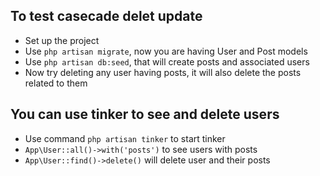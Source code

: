 ## To test casecade delet update

* Set up the project
* Use <code>php artisan migrate</code>, now you are having User and Post models
* Use <code>php artisan db:seed</code>, that will create posts and associated users
* Now try deleting any user having posts, it will also delete the posts related to them 

## You can use tinker to see and delete users
* Use command <code>php artisan tinker</code> to start tinker
* <code>App\User::all()->with('posts')</code> to see users with posts
* <code>App\User::find(<some user id having post>)->delete()</code> will delete user and their posts
